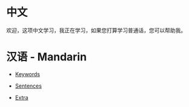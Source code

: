 # 中文

欢迎，这项中文学习，我正在学习，如果您打算学习普通话，您可以帮助我。

# 汉语 - Mandarin


- <a href='./Keywords/keywords.md'>Keywords</a>

- <a href='./Sentences/sentences.md'>Sentences</a>

- <a href='./Extra/extra.md'>Extra</a>